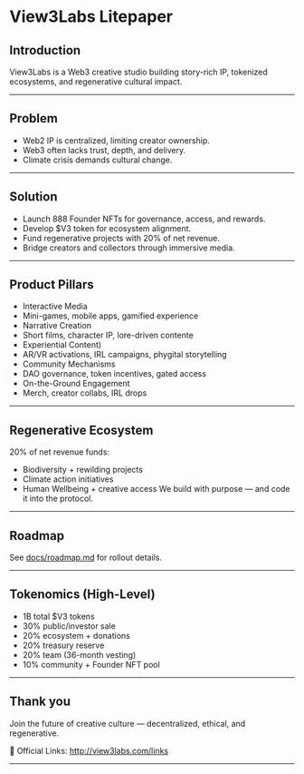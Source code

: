 # View3Labs Litepaper

## Introduction
View3Labs is a Web3 creative studio building story-rich IP, tokenized ecosystems, and regenerative cultural impact.

---

## Problem
- Web2 IP is centralized, limiting creator ownership.
- Web3 often lacks trust, depth, and delivery.
- Climate crisis demands cultural change.

---

## Solution
- Launch 888 Founder NFTs for governance, access, and rewards.
- Develop $V3 token for ecosystem alignment.
- Fund regenerative projects with 20% of net revenue.
- Bridge creators and collectors through immersive media.

---

## Product Pillars
- Interactive Media  
- Mini-games, mobile apps, gamified experience  
- Narrative Creation  
- Short films, character IP, lore-driven contente  
- Experiential Content)  
- AR/VR activations, IRL campaigns, phygital storytelling
- Community Mechanisms
- DAO governance, token incentives, gated access
- On-the-Ground Engagement
- Merch, creator collabs, IRL drops

---

## Regenerative Ecosystem
20% of net revenue funds: 
- Biodiversity + rewilding projects  
- Climate action initiatives  
- Human Wellbeing + creative access 
We build with purpose — and code it into the protocol. 

---

## Roadmap
See [docs/roadmap.md](./docs/roadmap.md) for rollout details.

---

## Tokenomics (High-Level)
- 1B total $V3 tokens  
- 30% public/investor sale  
- 20% ecosystem + donations  
- 20% treasury reserve  
- 20% team (36-month vesting)  
- 10% community + Founder NFT pool  

---

## Thank you
Join the future of creative culture — decentralized, ethical, and regenerative.

📡 Official Links: http://view3labs.com/links

---

